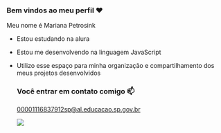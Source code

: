 ### Bem vindos ao meu perfil ❤️

Meu nome é Mariana Petrosink

- Estou estudando na alura
- Estou me desenvolvendo na linguagem JavaScript
- Utilizo esse espaço para minha organização e compartilhamento dos meus projetos desenvolvidos

  ### Você entrar em contato comigo 📫

  00001116837912sp@al.educacao.sp.gov.br

  ![](https://media1.tenor.com/m/0xyAhvx2nIwAAAAd/coreaninhas.gif)
